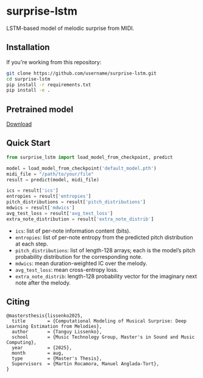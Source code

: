 # surprise-lstm

LSTM-based model of melodic surprise from MIDI.

## Installation

If you're working from this repository:

```bash
git clone https://github.com/username/surprise-lstm.git
cd surprise-lstm
pip install -r requirements.txt
pip install -e .
```

## Pretrained model

[Download](https://github.com/lissenko/surprise-lstm/releases/download/v0.1.0/default_model.pth)

## Quick Start

```py
from surprise_lstm import load_model_from_checkpoint, predict

model = load_model_from_checkpoint('default_model.pth')
midi_file = "/path/to/your/file"
result = predict(model, midi_file)

ics = result['ics']
entropies = result['entropies']
pitch_distributions = result['pitch_distributions']
mdwics = result['mdwics']
avg_test_loss = result['avg_test_loss']
extra_note_distribution = result['extra_note_distrib']
```

- `ics`: list of per-note information content (bits).
- `entropies`: list of per-note entropy from the predicted pitch distribution at each step.
- `pitch_distributions`: list of length-128 arrays; each is the model’s pitch probability distribution for the corresponding note.
- `mdwics`: mean duration-weighted IC over the melody.
- `avg_test_loss`: mean cross-entropy loss.
- `extra_note_distrib`: length-128 probability vector for the imaginary next note after the melody.

## Citing

```
@mastersthesis{lissenko2025,
  title        = {Computational Modeling of Musical Surprise: Deep Learning Estimation from Melodies},
  author       = {Tanguy Lissenko},
  school       = {Music Technology Group, Master's in Sound and Music Computing},
  year         = {2025},
  month        = aug,
  type         = {Master's Thesis},
  Supervisors  = {Martin Rocamora, Manuel Anglada-Tort},
}
```
